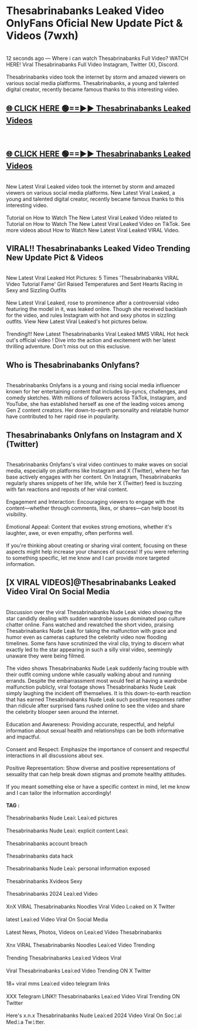 # Thesabrinabanks Leaked Video OnlyFans Oficial New Update Pict & Videos (7wxh)
<br>
12 seconds ago — Where i can watch Thesabrinabanks Full Video? WATCH HERE! Viral Thesabrinabanks Full Video Instagram, Twitter (X), Discord.
<br><br>
Thesabrinabanks video took the internet by storm and amazed viewers on various social media platforms. Thesabrinabanks, a young and talented digital creator, recently became famous thanks to this interesting video.
<br>
<h2><a href="https://play.trustnlinepharmacy.us?title=Thesabrinabanks">🌐 CLICK HERE 🟢==►► Thesabrinabanks Leaked Videos</a></h2>
<br>
<h2><a href="https://play.trustnlinepharmacy.us?title=Thesabrinabanks">🌐 CLICK HERE 🟢==►► Thesabrinabanks Leaked Videos</a></h2>
<br>
New Latest Viral Leaked video took the internet by storm and amazed viewers on various social media platforms. New Latest Viral Leaked, a young and talented digital creator, recently became famous thanks to this interesting video.
<br><br>
Tutorial on How to Watch The New Latest Viral Leaked Video related to Tutorial on How to Watch The New Latest Viral Leaked Video on TikTok. See more videos about How to Watch New Latest Viral Leaked VIRAL Video.
<br>
<h2>VIRAL!! Thesabrinabanks Leaked Video Trending New Update Pict & Videos</h2>
<br>
New Latest Viral Leaked Hot Pictures: 5 Times 'Thesabrinabanks VIRAL Video Tutorial Fame' Girl Raised Temperatures and Sent Hearts Racing in Sexy and Sizzling Outfits
<br><br>
New Latest Viral Leaked, rose to prominence after a controversial video featuring the model in it, was leaked online. Though she received backlash for the video, and rules Instagram with hot and sexy photos in sizzling outfits. View New Latest Viral Leaked's hot pictures below.
<br><br>
Trending!!! New Latest Thesabrinabanks Viral Leaked MMS VIRAL Hot heck out's official video ! Dive into the action and excitement with her latest thrilling adventure. Don't miss out on this exclusive.
<br>
<h2>Who is Thesabrinabanks Onlyfans?</h2>
<br>
Thesabrinabanks Onlyfans is a young and rising social media influencer known for her entertaining content that includes lip-syncs, challenges, and comedy sketches. With millions of followers across TikTok, Instagram, and YouTube, she has established herself as one of the leading voices among Gen Z content creators. Her down-to-earth personality and relatable humor have contributed to her rapid rise in popularity.
<br>
<h2>Thesabrinabanks Onlyfans on Instagram and X (Twitter)</h2>
<br>
Thesabrinabanks Onlyfans's viral video continues to make waves on social media, especially on platforms like Instagram and X (Twitter), where her fan base actively engages with her content. On Instagram, Thesabrinabanks regularly shares snippets of her life, while her X (Twitter) feed is buzzing with fan reactions and reposts of her viral content.
<br><br>
Engagement and Interaction: Encouraging viewers to engage with the content—whether through comments, likes, or shares—can help boost its visibility.
<br><br>
Emotional Appeal: Content that evokes strong emotions, whether it's laughter, awe, or even empathy, often performs well.
<br><br>
If you're thinking about creating or sharing viral content, focusing on these aspects might help increase your chances of success! If you were referring to something specific, let me know and I can provide more targeted information.
<br>
<h2>[X VIRAL VIDEOS]@Thesabrinabanks Leaked Video Viral On Social Media</h2>
<br>
Discussion over the viral Thesabrinabanks Nude Leak video showing the star candidly dealing with sudden wardrobe issues dominated pop culture chatter online. Fans watched and rewatched the short video, praising Thesabrinabanks Nude Leak for taking the malfunction with grace and humor even as cameras captured the celebrity video now flooding timelines. Some fans have scrutinized the viral clip, trying to discern what exactly led to the star appearing in such a silly viral video, seemingly unaware they were being filmed.
<br><br>
The video shows Thesabrinabanks Nude Leak suddenly facing trouble with their outfit coming undone while casually walking about and running errands. Despite the embarrassment most would feel at having a wardrobe malfunction publicly, viral footage shows Thesabrinabanks Nude Leak simply laughing the incident off themselves. It is this down-to-earth reaction that has earned Thesabrinabanks Nude Leak such positive responses rather than ridicule after surprised fans rushed online to see the video and share the celebrity blooper seen around the internet.
<br><br>
Education and Awareness: Providing accurate, respectful, and helpful information about sexual health and relationships can be both informative and impactful.
<br><br>
Consent and Respect: Emphasize the importance of consent and respectful interactions in all discussions about sex.
<br><br>
Positive Representation: Show diverse and positive representations of sexuality that can help break down stigmas and promote healthy attitudes.
<br><br>
If you meant something else or have a specific context in mind, let me know and I can tailor the information accordingly!
<br><br>
<strong>TAG :</strong>
<br><br>
Thesabrinabanks Nude Lea𝚔 Lea𝚔ed pictures
<br><br>
Thesabrinabanks Nude Lea𝚔 explicit content Lea𝚔
<br><br>
Thesabrinabanks account breach
<br><br>
Thesabrinabanks data hack
<br><br>
Thesabrinabanks Nude Lea𝚔 personal information exposed
<br><br>
Thesabrinabanks Xvideos Sexy
<br><br>
Thesabrinabanks 2024 Lea𝚔ed Video
<br><br>
XnX VIRAL Thesabrinabanks Noodles Viral Video L𝚎aked on X Twitter
<br><br>
latest Lea𝚔ed Video Viral On Social Media
<br><br>
Latest News, Photos, Videos on Lea𝚔ed Video Thesabrinabanks
<br><br>
Xnx VIRAL Thesabrinabanks Noodles Lea𝚔ed Video Trending
<br><br>
Trending Thesabrinabanks Lea𝚔ed Videos Viral
<br><br>
Viral Thesabrinabanks Lea𝚔ed Video Trending ON X Twitter
<br><br>
18+ viral mms Lea𝚔ed video telegram links
<br><br>
XXX Telegram LINK!! Thesabrinabanks Lea𝚔ed Video Viral Trending ON Twitter
<br><br>
Here's x.n.x Thesabrinabanks Nude Lea𝚔ed 2024 Video Viral On Soc𝚒al Med𝚒a Tw𝚒tter.